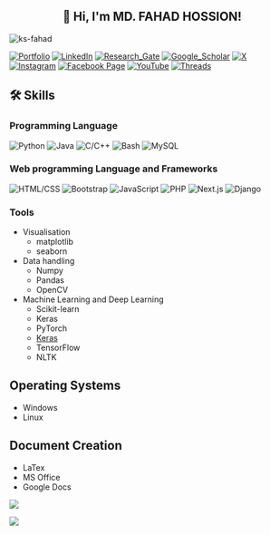 <h2 align='center'>👋 Hi, I'm MD. FAHAD HOSSION! </h2> 

<img src="https://komarev.com/ghpvc/?username=ks-fahad&label=Profile%20views&color=A020F0&style=flat" alt="ks-fahad" />

[![Portfolio](https://img.shields.io/badge/Portfolio-255E63?style=for-the-badge&logo=About.me&logoColor=white)](https://ks-fahad.vercel.app/) [![LinkedIn](https://img.shields.io/badge/LinkedIn-0077B5?style=for-the-badge&logo=linkedin&logoColor=white)](https://www.linkedin.com/in/ks-fahad) [![Research_Gate](https://img.shields.io/badge/Research_Gate-00CCBB.svg?&style=for-the-badge&logo=ResearchGate&logoColor=white)]()
[![Google_Scholar](https://img.shields.io/badge/Google_Scholar-4285F4?style=for-the-badge&logo=google-scholar&logoColor=white)]() [![X](https://img.shields.io/badge/X-000000?style=for-the-badge&logo=x&logoColor=white)](https://x.com/KSFahadSellf) [![Instagram](https://img.shields.io/badge/Instagram-purple?style=for-the-badge&logo=instagram&logoColor=white)](https://www.instagram.com/ksfahad.self/)    [![Facebook Page](https://img.shields.io/badge/Facebook_page-1877F2?style=for-the-badge&logo=facebook&logoColor=white)](https://www.facebook.com/profile.php?id=61564227922898) [![YouTube](https://img.shields.io/badge/YouTube-E60023?style=for-the-badge&logo=youtube&logoColor=white)](https://www.youtube.com/@KSFahad) [![Threads](https://img.shields.io/badge/Threads-000000?style=for-the-badge&logo=Threads&logoColor=white)](https://www.threads.net/@ksfahad.self)

## 🛠 Skills

### Programming Language
![Python](https://img.shields.io/badge/Python-Advanced-1877F2?style=for-the-badge&logo=python&logoColor=1877F2)
![Java](https://img.shields.io/badge/Java-Advanced-323330?style=for-the-badge&logo=java&logoColor=323330)
![C/C++](https://img.shields.io/badge/C%2FC%2B%2B-Advanced-00599C?style=for-the-badge&logo=c%2B%2B&logoColor=00599C)
![Bash](https://img.shields.io/badge/Bash-Intermediate-121011?style=for-the-badge&logo=gnu-bash&logoColor=121011)
![MySQL](https://img.shields.io/badge/MySQL-Expert-005C84?style=for-the-badge&logo=mysql&logoColor=005C84)

### Web programming Language and Frameworks
![HTML/CSS](https://img.shields.io/badge/HTML%2FCSS-Used-blue?style=for-the-badge&logo=java&logoColor=323330)
![Bootstrap](https://img.shields.io/badge/Bootstrap-Used-blueviolet?style=for-the-badge&logo=java&logoColor=323330)
![JavaScript](https://img.shields.io/badge/JavaScript-Used-yellow?style=for-the-badge&logo=java&logoColor=323330)
![PHP](https://img.shields.io/badge/PHP-Used-purple?style=for-the-badge&logo=java&logoColor=323330)
![Next.js](https://img.shields.io/badge/Next.js-Used-black?style=for-the-badge&logo=java&logoColor=323330)
![Django](https://img.shields.io/badge/Django-Used-green?style=for-the-badge&logo=java&logoColor=323330)

### Tools
- Visualisation
  - matplotlib
  - seaborn
- Data handling
  - Numpy
  - Pandas
  - OpenCV
- Machine Learning and Deep Learning
  - Scikit-learn
  - Keras
  - PyTorch
  - [Keras](https://img.shields.io/badge/Keras-FF0000?style=for-the-badge&logo=keras&logoColor=white)
  - TensorFlow
  - NLTK

## Operating Systems
- Windows
- Linux

## Document Creation
- LaTex
- MS Office
- Google Docs


![](https://github-profile-trophy.vercel.app/?username=ks-fahad)

![](https://github-readme-activity-graph.vercel.app/graph?username=ks-fahad&theme=react-dark)
